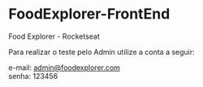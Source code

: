 # FoodExplorer-FrontEnd
Food Explorer - Rocketseat

Para realizar o teste pelo Admin utilize a conta a seguir:

e-mail: admin@foodexplorer.com </br>
senha: 123456
